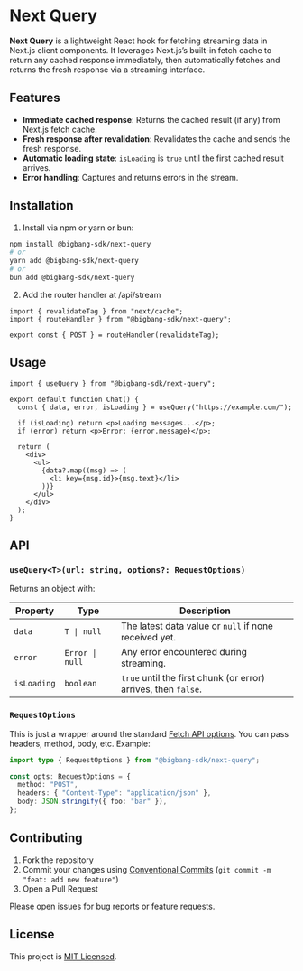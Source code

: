 # Next Query

**Next Query** is a lightweight React hook for fetching streaming data in Next.js client components. It leverages Next.js’s built-in fetch cache to return any cached response immediately, then automatically fetches and returns the fresh response via a streaming interface.

## Features

- **Immediate cached response**: Returns the cached result (if any) from Next.js fetch cache.
- **Fresh response after revalidation**: Revalidates the cache and sends the fresh response.
- **Automatic loading state**: `isLoading` is `true` until the first cached result arrives.
- **Error handling**: Captures and returns errors in the stream.

## Installation

1. Install via npm or yarn or bun:

```bash
npm install @bigbang-sdk/next-query
# or
yarn add @bigbang-sdk/next-query
# or
bun add @bigbang-sdk/next-query
```

2. Add the router handler at /api/stream

```tsx
import { revalidateTag } from "next/cache";
import { routeHandler } from "@bigbang-sdk/next-query";

export const { POST } = routeHandler(revalidateTag);
```

## Usage

```tsx
import { useQuery } from "@bigbang-sdk/next-query";

export default function Chat() {
  const { data, error, isLoading } = useQuery("https://example.com/");

  if (isLoading) return <p>Loading messages...</p>;
  if (error) return <p>Error: {error.message}</p>;

  return (
    <div>
      <ul>
        {data?.map((msg) => (
          <li key={msg.id}>{msg.text}</li>
        ))}
      </ul>
    </div>
  );
}
```

## API

### `useQuery<T>(url: string, options?: RequestOptions)`

Returns an object with:

| Property    | Type            | Description                                                    |
| ----------- | --------------- | -------------------------------------------------------------- |
| `data`      | `T \| null`     | The latest data value or `null` if none received yet.          |
| `error`     | `Error \| null` | Any error encountered during streaming.                        |
| `isLoading` | `boolean`       | `true` until the first chunk (or error) arrives, then `false`. |

### `RequestOptions`

This is just a wrapper around the standard [Fetch API options](https://developer.mozilla.org/docs/Web/API/Fetch_API/Using_Fetch). You can pass headers, method, body, etc. Example:

```ts
import type { RequestOptions } from "@bigbang-sdk/next-query";

const opts: RequestOptions = {
  method: "POST",
  headers: { "Content-Type": "application/json" },
  body: JSON.stringify({ foo: "bar" }),
};
```

## Contributing

1. Fork the repository
2. Commit your changes using [Conventional Commits](https://www.conventionalcommits.org/en) (`git commit -m "feat: add new feature"`)
3. Open a Pull Request

Please open issues for bug reports or feature requests.

## License

This project is [MIT Licensed](LICENSE).

